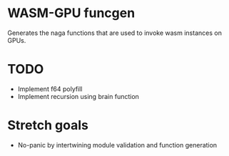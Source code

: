 # WASM-GPU funcgen

Generates the naga functions that are used to invoke wasm instances on GPUs.

# TODO

- Implement f64 polyfill
- Implement recursion using brain function

# Stretch goals

- No-panic by intertwining module validation and function generation